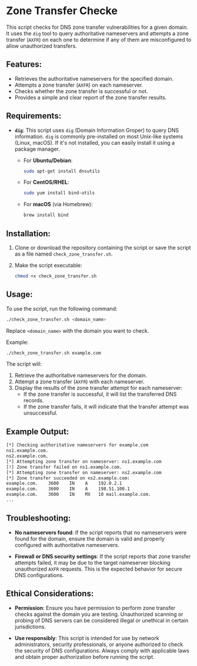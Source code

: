 # Zone Transfer Checke

This script checks for DNS zone transfer vulnerabilities for a given domain. It uses the `dig` tool to query authoritative nameservers and attempts a zone transfer (`AXFR`) on each one to determine if any of them are misconfigured to allow unauthorized transfers.

## Features:
- Retrieves the authoritative nameservers for the specified domain.
- Attempts a zone transfer (`AXFR`) on each nameserver.
- Checks whether the zone transfer is successful or not.
- Provides a simple and clear report of the zone transfer results.

## Requirements:
- **`dig`**: This script uses `dig` (Domain Information Groper) to query DNS information. `dig` is commonly pre-installed on most Unix-like systems (Linux, macOS). If it's not installed, you can easily install it using a package manager.

    - For **Ubuntu/Debian**:
      ```bash
      sudo apt-get install dnsutils
      ```
    - For **CentOS/RHEL**:
      ```bash
      sudo yum install bind-utils
      ```
    - For **macOS** (via Homebrew):
      ```bash
      brew install bind
      ```

## Installation:

1. Clone or download the repository containing the script or save the script as a file named `check_zone_transfer.sh`.

2. Make the script executable:
   ```bash
   chmod +x check_zone_transfer.sh
   ```

## Usage:

To use the script, run the following command:

```bash
./check_zone_transfer.sh <domain_name>
```

Replace `<domain_name>` with the domain you want to check.

Example:
```bash
./check_zone_transfer.sh example.com
```

The script will:

1. Retrieve the authoritative nameservers for the domain.
2. Attempt a zone transfer (`AXFR`) with each nameserver.
3. Display the results of the zone transfer attempt for each nameserver:
   - If the zone transfer is successful, it will list the transferred DNS records.
   - If the zone transfer fails, it will indicate that the transfer attempt was unsuccessful.

## Example Output:

```bash
[*] Checking authoritative nameservers for example.com
ns1.example.com.
ns2.example.com.
[*] Attempting zone transfer on nameserver: ns1.example.com
[!] Zone transfer failed on ns1.example.com.
[*] Attempting zone transfer on nameserver: ns2.example.com
[*] Zone transfer succeeded on ns2.example.com:
example.com.    3600    IN    A    192.0.2.1
example.com.    3600    IN    A    198.51.100.1
example.com.    3600    IN    MX   10 mail.example.com.
...
```

## Troubleshooting:
- **No nameservers found**: If the script reports that no nameservers were found for the domain, ensure the domain is valid and properly configured with authoritative nameservers.
  
- **Firewall or DNS security settings**: If the script reports that zone transfer attempts failed, it may be due to the target nameserver blocking unauthorized `AXFR` requests. This is the expected behavior for secure DNS configurations.

## Ethical Considerations:
- **Permission**: Ensure you have permission to perform zone transfer checks against the domain you are testing. Unauthorized scanning or probing of DNS servers can be considered illegal or unethical in certain jurisdictions.
  
- **Use responsibly**: This script is intended for use by network administrators, security professionals, or anyone authorized to check the security of DNS configurations. Always comply with applicable laws and obtain proper authorization before running the script.
